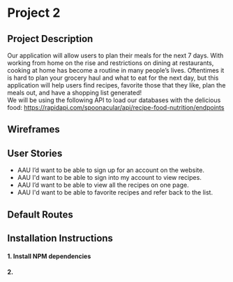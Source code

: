 # Project 2

## Project Description
Our application will allow users to plan their meals for the next 7 days. With working from home on the rise and restrictions on dining at restaurants, cooking at home has become a routine in many people’s lives. Oftentimes it is hard to plan your grocery haul and what to eat for the next day, but this application will help users find recipes, favorite those that they like, plan the meals out, and have a shopping list generated!  
We will be using the following API to load our databases with the delicious food: https://rapidapi.com/spoonacular/api/recipe-food-nutrition/endpoints

## Wireframes


## User Stories

* AAU I’d want to be able to sign up for an account on the website.
* AAU I'd want to be able to sign into my account to view recipes.
* AAU I’d want to be able to view all the recipes on one page.
* AAU I'd want to be able to favorite recipes and refer back to the list.


## Default Routes

## Installation Instructions

#### 1. Install NPM dependencies
#### 2.